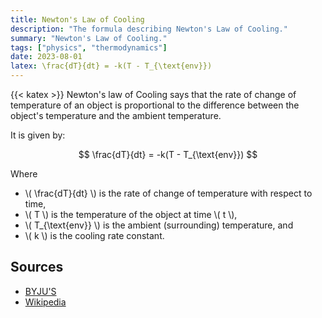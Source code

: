 ```yaml
---
title: Newton's Law of Cooling
description: "The formula describing Newton's Law of Cooling."
summary: "Newton's Law of Cooling."
tags: ["physics", "thermodynamics"]
date: 2023-08-01
latex: \frac{dT}{dt} = -k(T - T_{\text{env}})
---
```


{{< katex >}}
Newton's law of Cooling says that the rate of change of temperature of an object is proportional to the difference between the object's temperature and the ambient temperature.

It is given by:

$$ \frac{dT}{dt} = -k(T - T_{\text{env}}) $$

Where

* \\( \frac{dT}{dt} \\) is the rate of change of temperature with respect to time,
* \\( T \\) is the temperature of the object at time \\( t \\),
* \\( T_{\text{env}} \\) is the ambient (surrounding) temperature, and
* \\( k \\) is the cooling rate constant.

## Sources

- [BYJU'S](https://byjus.com/jee/newtons-law-of-cooling/)
- [Wikipedia](https://en.wikipedia.org/wiki/Newton%27s_law_of_cooling)
